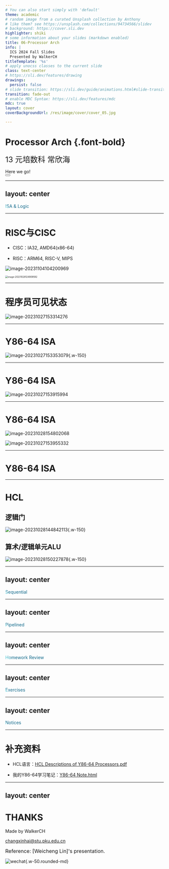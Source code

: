 ```yaml
---
# You can also start simply with 'default'
theme: academic
# random image from a curated Unsplash collection by Anthony
# like them? see https://unsplash.com/collections/94734566/slidev
# background: https://cover.sli.dev
highlighter: shiki
# some information about your slides (markdown enabled)
title: 06-Processor Arch
info: |
  ICS 2024 Fall Slides
  Presented by WalkerCH
titleTemplate: '%s'
# apply unocss classes to the current slide
class: text-center
# https://sli.dev/features/drawing
drawings:
  persist: false
# slide transition: https://sli.dev/guide/animations.html#slide-transitions
transition: fade-out
# enable MDC Syntax: https://sli.dev/features/mdc
mdc: true
layout: cover
coverBackgroundUrl: /res/image/cover/cover_05.jpg

---
```


# Processor Arch {.font-bold}

<p class="text-gray-100">
<font size = '5'>
  13 元培数科 常欣海
</font>
</p>

<div class="pt-12  text-gray-1">
  <span @click="$slidev.nav.next" class="px-2 py-1 rounded cursor-pointer" hover="bg-white bg-opacity-10">
    Here we go! <carbon:arrow-right class="inline"/>
  </span>
</div>


<div class="abs-br m-6 flex gap-2">
  <button @click="$slidev.nav.openInEditor()" title="Open in Editor" class="text-xl slidev-icon-btn opacity-50 !border-none !hover:text-white">
    <carbon:edit />
  </button>
  <a href="https://github.com/Yaenday/WalkerCH-ICS-Slides
  " target="_blank" alt="GitHub" title="Open in GitHub"
    class="text-xl slidev-icon-btn opacity-50 !border-none !hover:text-white">
    <carbon-logo-github />
  </a>
</div>

<style>
  div{
   @apply text-gray-2;
  }
</style>


---
layout: center
---

<div>
  <text class="text-17 font-bold gradient-text">ISA & Logic
</text>
</div>

<style>
  .gradient-text {
    background-image: linear-gradient(45deg, #4ec5d4 10%, #146b8c 20%);
    -webkit-background-clip: text;
    color: transparent;
  }
</style>

---

# RISC与CISC

<div grid="~ cols-2 gap-12">

<div>

- CISC：IA32, AMD64(x86-64)
  
- RISC：ARM64, RISC-V, MIPS

![image-20231104104200969](./res/image/slides.assets/image-20231104104200969.png)

</div>

<div>


<img src="./res/image/slides.assets/image-20231028124909592.png" alt="image-20231028124909592" style="zoom:50%;" />

</div>
</div>


---

# 程序员可见状态

![image-20231027153314276](./res/image/slides.assets/image-20231027153314276.png)

---

# Y86-64 ISA

![image-20231027153353079](./res/image/slides.assets/image-20231027153353079.png){.w-150}

---

# Y86-64 ISA

![image-20231027153915994](./res/image/slides.assets/image-20231027153915994.png)

---

# Y86-64 ISA

<div grid="~ cols-2 gap-12">

<div>


![image-20231028154802068](./res/image/slides.assets/image-20231028154802068.png)

</div>

<div>

![image-20231027153955332](./res/image/slides.assets/image-20231027153955332.png)

</div>
</div>


---

# Y86-64 ISA

<div grid="~ cols-2 gap-12">

<div>


</div>

<div>


</div>
</div>


---

# HCL

## 逻辑门

![image-20231028144842113](./res/image/slides.assets/image-20231028144842113.png){.w-150}

## 算术/逻辑单元ALU

![image-20231028150227878](./res/image/slides.assets/image-20231028150227878.png){.w-150}

---
layout: center
---

<div>
  <text class="text-17 font-bold gradient-text">Sequential
</text>
</div>

<style>
  .gradient-text {
    background-image: linear-gradient(45deg, #4ec5d4 10%, #146b8c 20%);
    -webkit-background-clip: text;
    color: transparent;
  }
</style>


---
layout: center
---

<div>
  <text class="text-17 font-bold gradient-text">Pipelined
</text>
</div>

<style>
  .gradient-text {
    background-image: linear-gradient(45deg, #4ec5d4 10%, #146b8c 20%);
    -webkit-background-clip: text;
    color: transparent;
  }
</style>

---
layout: center
---

<div>
  <text class="text-17 font-bold gradient-text">Homework Review</text>
</div>

<style>
  .gradient-text {
    background-image: linear-gradient(45deg, #4ec5d4 10%, #146b8c 20%);
    -webkit-background-clip: text;
    color: transparent;
  }
</style>



---
layout: center
---

<div>
  <text class="text-17 font-bold gradient-text">Exercises</text>
</div>

<style>
  .gradient-text {
    background-image: linear-gradient(45deg, #4ec5d4 10%, #146b8c 20%);
    -webkit-background-clip: text;
    color: transparent;
  }
</style>

---
layout: center
---

<div>
  <text class="text-17 font-bold gradient-text">Notices</text>
</div>

<style>
  .gradient-text {
    background-image: linear-gradient(45deg, #4ec5d4 10%, #146b8c 20%);
    -webkit-background-clip: text;
    color: transparent;
  }
</style>

---

# 补充资料

- HCL语言：[HCL Descriptions of Y86-64 Processors.pdf](https://github.com/Yaenday/WalkerCH-ICS-Slides/res/document/HCL%20Descriptions%20of%20Y86-64%20Processors.pdf)

- 我的Y86-64学习笔记：[Y86-64 Note.html]( https://github.com/Yaenday/WalkerCH-ICS-Slides/res/document/Y86-64%20Note.html)

---
layout: center
---

<div flex="~ gap-20"  mt-2 justify-center items-center>

<div  w-fit h-fit mb-2>

# THANKS

Made by WalkerCH 

changxinhai@stu.pku.edu.cn

<p class="text-gray-40">
  <font size = '3'>
    Reference: [Weicheng Lin]'s presentation.
  </font>
</p>

</div>

![wechat](./res/image/slides.assets/wechat.jpg){.w-50.rounded-md}

</div>
